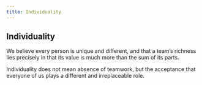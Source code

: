 ```yaml
---
title: Individuality
---
```

## Individuality

We believe every person is unique and different, and that a team’s richness lies precisely in that its value is much more than the sum of its parts.

Individuality does not mean absence of teamwork, but the acceptance that everyone of us plays a different and irreplaceable role.